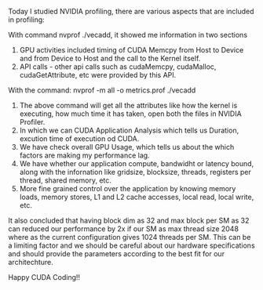 Today I studied NVIDIA profiling, there are various aspects that are included in profiling: 

With command nvprof ./vecadd, it showed me information in two sections 
1. GPU activities included timing of CUDA Memcpy from Host to Device and from Device to Host and the call to the Kernel itself. 
2. API calls - other api calls such as cudaMemcpy, cudaMalloc, cudaGetAttribute, etc were provided by this API.

With the command: nvprof -m all -o metrics.prof ./vecadd
1. The above command will get all the attributes like how the kernel is executing, how much time it has taken, open both the files in NVIDIA Profiler. 
2. In which we can CUDA Application Analysis which tells us Duration, excution time of execution od CUDA. 
3. We have check overall GPU Usage, which tells us about the which factors are making my performance lag. 
4. We have whether our application compute, bandwidht or latency bound, along with the infornation like gridsize, blocksize, threads, registers per thread,
shared memory, etc.
5. More fine grained control over the application by knowing memory loads, memory stores, L1 and L2 cache accesses, local read, local write, etc.

It also concluded that having block dim as 32 and max block per SM as 32 can reduced our performance by 2x if our SM as max thread size 2048 where as the 
current configuration gives 1024 threads per SM. This can be a limiting factor and we should be careful about our hardware specifications and 
should provide the parameters according to the best fit for our architechture.

Happy CUDA Coding!!
